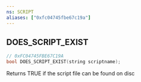 ```yaml
---
ns: SCRIPT
aliases: ["0xfc04745fbe67c19a"]
---
```

## DOES_SCRIPT_EXIST

```c
// 0xFC04745FBE67C19A
bool DOES_SCRIPT_EXIST(string scriptname);
```

Returns TRUE if the script file can be found on disc

